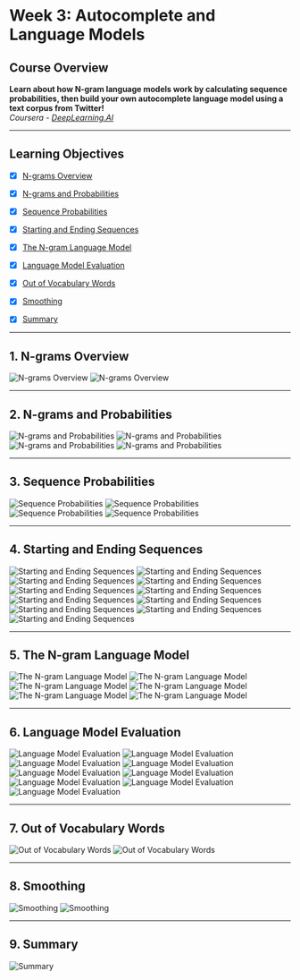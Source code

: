 # Week 3: Autocomplete and Language Models

## Course Overview
**Learn about how N-gram language models work by calculating sequence probabilities, then build your own autocomplete language model using a text corpus from Twitter!**  
*Coursera - [DeepLearning.AI](https://www.deeplearning.ai/courses/natural-language-processing-specialization/)*

---

## Learning Objectives
- [x] [N-grams Overview](#1-ngrams-overview)
- [x] [N-grams and Probabilities](#2-ngrams-and-probabilities)
- [x] [Sequence Probabilities](#3-sequence-probabilities)
- [x] [Starting and Ending Sequences](#4-starting-and-ending-sequences)
- [x] [The N-gram Language Model](#5-the-ngram-language-model)
- [x] [Language Model Evaluation](#6-language-model-evaluation)
- [x] [Out of Vocabulary Words](#7-out-of-vocabulary-words)
- [x] [Smoothing](#8-smoothing)
- [x] [Summary](#9-summary)



---

## 1. N-grams Overview
![N-grams Overview](images/week3_1_NgramsOverview.png)
![N-grams Overview](images/week3_2_NgramsOverview.png)


---

## 2. N-grams and Probabilities
![N-grams and Probabilities](images/week3_3_NgramsAndProbabilities.png)
![N-grams and Probabilities](images/week3_4_NgramsAndProbabilities.png)
![N-grams and Probabilities](images/week3_5_NgramsAndProbabilities.png)
![N-grams and Probabilities](images/week3_6_NgramsAndProbabilities.png)


---

## 3. Sequence Probabilities
![Sequence Probabilities](images/week3_7_SequenceProbabilities.png)
![Sequence Probabilities](images/week3_8_SequenceProbabilities.png)
![Sequence Probabilities](images/week3_9_SequenceProbabilities.png)
![Sequence Probabilities](images/week3_10_SequenceProbabilities.png)


---

## 4. Starting and Ending Sequences
![Starting and Ending Sequences](images/week3_11_StartingAndEndingSequences.png)
![Starting and Ending Sequences](images/week3_12_StartingAndEndingSequences.png)
![Starting and Ending Sequences](images/week3_13_StartingAndEndingSequences.png)
![Starting and Ending Sequences](images/week3_14_StartingAndEndingSequences.png)
![Starting and Ending Sequences](images/week3_15_StartingAndEndingSequences.png)
![Starting and Ending Sequences](images/week3_16_StartingAndEndingSequences.png)   
![Starting and Ending Sequences](images/week3_17_StartingAndEndingSequences.png)
![Starting and Ending Sequences](images/week3_18_StartingAndEndingSequences.png)
![Starting and Ending Sequences](images/week3_19_StartingAndEndingSequences.png)
![Starting and Ending Sequences](images/week3_20_StartingAndEndingSequences.png)
![Starting and Ending Sequences](images/week3_21_StartingAndEndingSequences.png)

---

## 5. The N-gram Language Model
![The N-gram Language Model](images/week3_22_NgramLanguageModel.png)
![The N-gram Language Model](images/week3_23_NgramLanguageModel.png)
![The N-gram Language Model](images/week3_24_NgramLanguageModel.png)
![The N-gram Language Model](images/week3_25_NgramLanguageModel.png)
![The N-gram Language Model](images/week3_26_NgramLanguageModel.png)
![The N-gram Language Model](images/week3_27_NgramLanguageModel.png)


---

## 6. Language Model Evaluation
![Language Model Evaluation](images/week3_28_LanguageModelEvaluation.png)
![Language Model Evaluation](images/week3_29_LanguageModelEvaluation.png)
![Language Model Evaluation](images/week3_30_LanguageModelEvaluation.png)
![Language Model Evaluation](images/week3_31_LanguageModelEvaluation.png)
![Language Model Evaluation](images/week3_32_LanguageModelEvaluation.png)
![Language Model Evaluation](images/week3_33_LanguageModelEvaluation.png)
![Language Model Evaluation](images/week3_34_LanguageModelEvaluation.png)
![Language Model Evaluation](images/week3_35_LanguageModelEvaluation.png)
![Language Model Evaluation](images/week3_36_LanguageModelEvaluation.png)


---

## 7. Out of Vocabulary Words
![Out of Vocabulary Words](images/week3_37_OutOfVocabularyWords.png)
![Out of Vocabulary Words](images/week3_38_OutOfVocabularyWords.png)


---

## 8. Smoothing
![Smoothing](images/week3_39_Smoothing.png)
![Smoothing](images/week3_40_Smoothing.png)


---

## 9. Summary
![Summary](images/week3_41_Summary.png)
